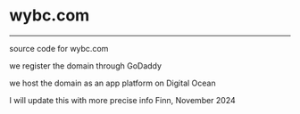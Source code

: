 # wybc.com
---------------
source code for wybc.com

we register the domain through GoDaddy

we host the domain as an app platform on Digital Ocean

I will update this with more precise info
Finn, November 2024
